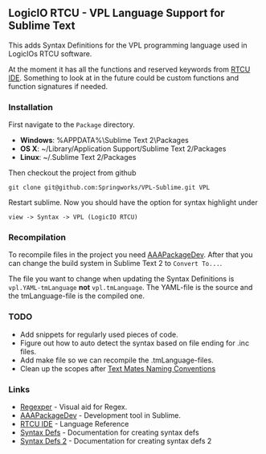 ## LogicIO RTCU - VPL Language Support for Sublime Text

This adds Syntax Definitions for the VPL programming language used
in LogicIOs RTCU software.

At the moment it has all the functions and reserved keywords from [RTCU IDE](http://www.logicio.com/HTML/index.html). Something to look at in the future could be custom functions and function signatures if needed.

### Installation
First navigate to the `Package` directory.

* **Windows**: %APPDATA%\Sublime Text 2\Packages
* **OS X**: ~/Library/Application Support/Sublime Text 2/Packages
* **Linux**: ~/.Sublime Text 2/Packages

Then checkout the project from github

```
git clone git@github.com:Springworks/VPL-Sublime.git VPL
```

Restart sublime. Now you should have the option for syntax highlight under

```
view -> Syntax -> VPL (LogicIO RTCU)
```

### Recompilation
To recompile files in the project you need [AAAPackageDev](https://github.com/SublimeText/AAAPackageDev). After that you can change the build system in Sublime Text 2 to `Convert To...`.

The file you want to change when updating the Syntax Definitions is
`vpl.YAML-tmLanguage` **not** `vpl.tmLanguage`. The YAML-file is the source and the tmLanguage-file is the compiled one.

### TODO

* Add snippets for regularly used pieces of code.
* Figure out how to auto detect the syntax based on file ending for .inc files.
* Add make file so we can recompile the .tmLanguage-files.
* Clean up the scopes after [Text Mates Naming Conventions](https://manual.macromates.com/en/language_grammars#naming_conventions)


### Links

* [Regexper](http://www.regexper.com/) - Visual aid for Regex.
* [AAAPackageDev](https://github.com/SublimeText/AAAPackageDev) - Development tool in Sublime.
* [RTCU IDE](http://www.logicio.com/HTML/index.html) - Language Reference
* [Syntax Defs](http://sublime-text-unofficial-documentation.readthedocs.org/en/sublime-text-2/reference/syntaxdefs.html) - Documentation for creating syntax defs
* [Syntax Defs 2](http://sublime-text-unofficial-documentation.readthedocs.org/en/sublime-text-2/extensibility/syntaxdefs.html) - Documentation for creating syntax defs 2